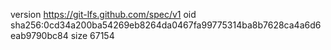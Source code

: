 version https://git-lfs.github.com/spec/v1
oid sha256:0cd34a200ba54269eb8264da0467fa99775314ba8b7628ca4a6d6eab9790bc84
size 67154
